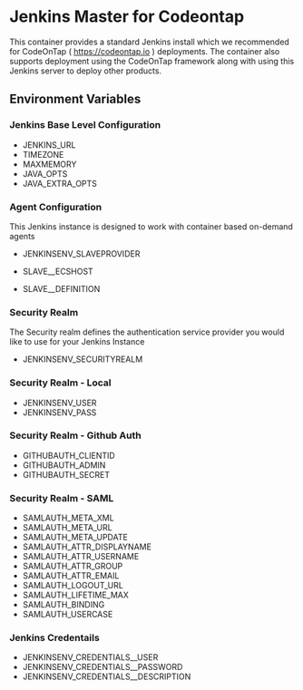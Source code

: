 # Jenkins Master for Codeontap

This container provides a standard Jenkins install which we recommended for CodeOnTap ( https://codeontap.io ) deployments.
The container also supports deployment using the CodeOnTap framework along with using this Jenkins server to deploy other products.

## Environment Variables

### Jenkins Base Level Configuration

- JENKINS_URL
- TIMEZONE
- MAXMEMORY
- JAVA_OPTS
- JAVA_EXTRA_OPTS

### Agent Configuration

This Jenkins instance is designed to work with container based on-demand agents

- JENKINSENV_SLAVEPROVIDER

- SLAVE_<NAME>_ECSHOST
- SLAVE_<NAME>_DEFINITION

### Security Realm

The Security realm defines the authentication service provider you would like to use for your Jenkins Instance

- JENKINSENV_SECURITYREALM

### Security Realm - Local

- JENKINSENV_USER
- JENKINSENV_PASS

### Security Realm - Github Auth

- GITHUBAUTH_CLIENTID
- GITHUBAUTH_ADMIN
- GITHUBAUTH_SECRET

### Security Realm - SAML

- SAMLAUTH_META_XML
- SAMLAUTH_META_URL
- SAMLAUTH_META_UPDATE
- SAMLAUTH_ATTR_DISPLAYNAME
- SAMLAUTH_ATTR_USERNAME
- SAMLAUTH_ATTR_GROUP
- SAMLAUTH_ATTR_EMAIL
- SAMLAUTH_LOGOUT_URL
- SAMLAUTH_LIFETIME_MAX
- SAMLAUTH_BINDING
- SAMLAUTH_USERCASE

### Jenkins Credentails

- JENKINSENV_CREDENTIALS_<NAME>_USER
- JENKINSENV_CREDENTIALS_<NAME>_PASSWORD
- JENKINSENV_CREDENTIALS_<NAME>_DESCRIPTION